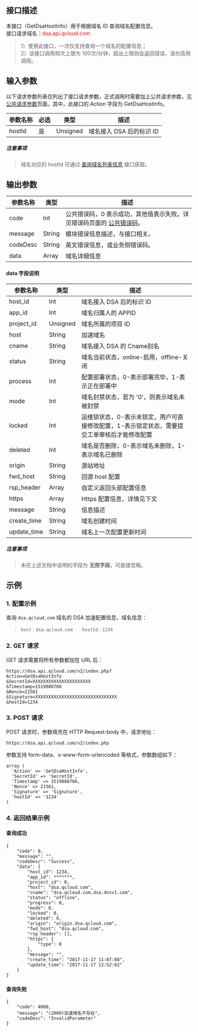 ## 接口描述
本接口（GetDsaHostInfo）用于根据域名 ID 查询域名配置信息。  
接口请求域名：<font style="color:red">dsa.api.qcloud.com</font> 
>1）使用此接口，一次仅支持查询一个域名的配置信息；    
>2）该接口调用频次上限为 100次/分钟，超出上限则会返回错误，请勿高频调用。

## 输入参数
以下请求参数列表仅列出了接口请求参数，正式调用时需要加上公共请求参数，见 [公共请求参数](http://tcecqpoc.fsphere.cn/document/product/570/13932 "点击查看公共请求参数")页面。其中，此接口的 Action 字段为 GetDsaHostInfo。

| 参数名称  | 必选 | 类型   | 描述                  |
| ----- | ---- | ---- | ------------------- |
| hostId | 是    | Unsigned  | 域名接入 DSA 后的标识 ID |
##### 注意事项
> 域名对应的 hostId 可通过 [查询域名列表信息](http://tcecqpoc.fsphere.cn/document/product/570/13940) 接口获取。 


## 输出参数

| 参数名称     | 类型     | 描述                                       |
| -------- | ------ | ---------------------------------------- |
| code     | Int    | 公共错误码，0 表示成功，其他值表示失败。详见错误码页面的 [公共错误码](http://tcecqpoc.fsphere.cn/document/product/570/13937 "点击查看公共错误码")。 |
| message  | String | 模块错误信息描述，与接口相关。                          |
| codeDesc | String | 英文错误信息，或业务侧错误码。                          |
| data     | Array  | 域名详细信息                                   |

#### data 字段说明

|参数名称|类型|描述|
|------ | -----| -----| 
|host_id|Int|域名接入 DSA 后的标识 ID|
|app_id|Int|域名归属人的 APPID|
|project_id|Unsigned|域名所属的项目 ID|
|host|String|加速域名|
|cname|String|域名接入 DSA 的 Cname别名|
|status|String|域名当前状态，online-启用，offline-关闭|
|process| Int |配置部署状态，0-表示部署完毕，1-表示正在部署中|
|mode| Int | 域名封禁状态，若为 '0'，则表示域名未被封禁 |
|locked|Int |运维锁状态，0-表示未锁定，用户可直接修改配置，1-表示锁定状态，需要提交工单审核后才能修改配置|
|deleted|Int|域名是否删除，0-表示域名未删除，1-表示域名已删除|
|origin|String|源站地址|
|fwd_host|String| 回源 host 配置 |
|rsp_header| Array | 自定义返回头部配置信息  |
|https| Array | Https 配置信息，详情见下文 |
|message|String|信息描述|
|create_time| String| 域名创建时间|
|update_time| String| 域名上一次配置更新时间|

##### 注意事项 
>未在上述文档中说明的字段为 **无效字段**，可直接忽略。  

## 示例
### 1. 配置示例

查询 `dsa.qcloud.com` 域名的 DSA 加速配置信息，域名信息：
> `host：dsa.qcloud.com  `
>` hostId：1234`

### 2. GET 请求
GET 请求需要将所有参数都加在 URL 后：

```
https://dsa.api.qcloud.com/v2/index.php?
Action=GetDsaHostInfo
&SecretId=XXXXXXXXXXXXXXXXXXXXXX
&Timestamp=1519886766
&Nonce=21561
&Signature=XXXXXXXXXXXXXXXXXXXXXXXXXXXXXXX
&hostId=1234
```

### 3. POST 请求
POST 请求时，参数填充在 HTTP Request-body 中，请求地址：

```
https://dsa.api.qcloud.com/v2/index.php
```

参数支持 form-data、x-www-form-urlencoded 等格式，参数数组如下：

```
array (
  'Action' => 'GetDsaHostInfo',
  'SecretId' => 'SecretId',
  'Timestamp' => 1519886766,
  'Nonce' => 21561,
  'Signature' => 'Signature',
  'hostId' => '1234'
)
```

### 4. 返回结果示例
#### 查询成功

```
{
    "code": 0,
    "message": "",
    "codeDesc": "Success",
    "data": {
        "host_id": 1234,
        "app_id": *******,
        "project_id": 0,
        "host": "dsa.qcloud.com",
        "cname": "dsa.qcloud.com.dsa.dnsv1.com",
        "status": "offline",
        "progress": 0,
        "mode": 0,
        "locked": 0,
        "deleted": 0,
        "origin": "origin.dsa.qcloud.com",
        "fwd_host": "dsa.qcloud.com",
        "rsp_header": [],
        "https": {
            "type": 0
        },
        "message": "",
        "create_time": "2017-11-17 11:07:08",
        "update_time": "2017-11-17 12:52:02"
    }
}
```

#### 查询失败
```
{
    "code": 4000,
    "message": "(2000)加速域名不存在",
    "codeDesc": "InvalidParameter"
}
```











